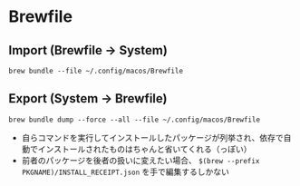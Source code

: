 # Brewfile

## Import (Brewfile -> System)

```
brew bundle --file ~/.config/macos/Brewfile
```

## Export (System -> Brewfile)

```
brew bundle dump --force --all --file ~/.config/macos/Brewfile
```

- 自らコマンドを実行してインストールしたパッケージが列挙され、依存で自動でインストールされたものはちゃんと省いてくれる（っぽい）
- 前者のパッケージを後者の扱いに変えたい場合、 `$(brew --prefix PKGNAME)/INSTALL_RECEIPT.json` を手で編集するしかない
